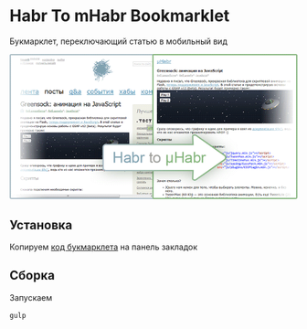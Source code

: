 Habr To mHabr Bookmarklet
=========================

Букмарклет, переключающий статью в мобильный вид

![Preview](preview.png)

## Установка
Копируем [код букмарклета](./dist/bookmarklet.js) на панель закладок

## Сборка
Запускаем
```
gulp
```
